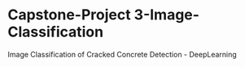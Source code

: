 # Capstone-Project 3-Image-Classification
 Image Classification of Cracked Concrete Detection - DeepLearning
